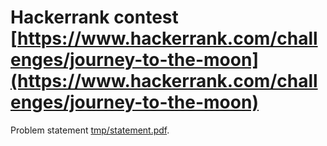 # Hackerrank contest [https://www.hackerrank.com/challenges/journey-to-the-moon](https://www.hackerrank.com/challenges/journey-to-the-moon)

Problem statement [tmp/statement.pdf](tmp/statement.pdf).


